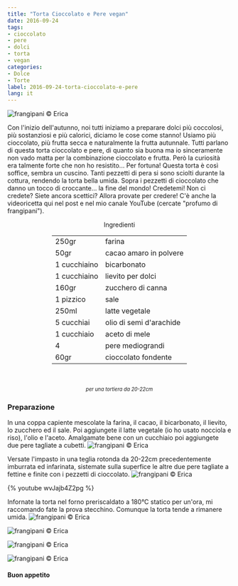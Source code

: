 ```yaml
---
title: "Torta Cioccolato e Pere vegan"
date: 2016-09-24
tags:
- cioccolato
- pere
- dolci
- torta
- vegan
categories:
- Dolce
- Torte
label: 2016-09-24-torta-cioccolato-e-pere
lang: it
---
```

![](header.jpg "frangipani © Erica")

Con l'inizio dell'autunno, noi tutti iniziamo a preparare dolci più coccolosi, più sostanziosi e più calorici, diciamo le cose come stanno! Usiamo più cioccolato, più frutta secca e naturalmente la frutta autunnale. Tutti parlano di questa torta cioccolato e pere, di quanto sia buona ma io sinceramente non vado matta per la combinazione cioccolato e frutta. Però la curiosità era talmente forte che non ho resistito... Per fortuna! Questa torta è così soffice, sembra un cuscino. Tanti pezzetti di pera si sono sciolti durante la cottura, rendendo la torta bella umida. Sopra i pezzetti di cioccolato che danno un tocco di croccante... la fine del mondo! Credetemi! Non ci credete? Siete ancora scettici? Allora provate per credere! C'è anche la videoricetta qui nel post e nel mio canale YouTube (cercate "profumo di frangipani").

<div id="wrapper" style="text-align: center">
  <div id="yourdiv" style="display: inline-block;">
    <div class="ingredients">
      <div class="ingredients-title">Ingredienti</div>
      <table>
        <tbody>
          <tr>
            <td>250gr</td>
            <td>farina</td>
          </tr>
          <tr>
            <td>50gr</td>
            <td>cacao amaro in polvere</td>
          </tr>
          <tr>
            <td>1 cucchiaino</td>
            <td>bicarbonato</td>
          </tr>
          <tr>
            <td>1 cucchiaino</td>
            <td>lievito per dolci</td>
          </tr>
          <tr>
            <td>160gr</td>
            <td>zucchero di canna</td>
          </tr>
          <tr>
            <td>1 pizzico</td>
            <td>sale</td>
          </tr>
          <tr>
            <td>250ml</td>
            <td>latte vegetale</td>
          </tr>
          <tr>
            <td>5 cucchiai</td>
            <td>olio di semi d'arachide</td>        
          </tr>
          <tr>
            <td>1 cucchiaio</td>
            <td>aceto di mele</td>
          </tr>
          <tr>
            <td>4</td>
            <td>pere mediograndi</td>        
          </tr>
          <tr>
            <td>60gr</td>
            <td>cioccolato fondente</td>
          </tr>
        </tbody>
      </table>
      <br></br>
      <i class="pull-right" style="font-size: 80%;">per una tortiera da 20-22cm</i>
    </div>
  </div>
</div>


<h3>
  <font color="grey">
    <i class="fa fa-cogs"></i>
  </font> Preparazione
</h3>

In una coppa capiente mescolate la farina, il cacao, il bicarbonato, il lievito, lo zucchero ed il sale. Poi aggiungete il latte vegetale (io ho usato nocciola e riso), l'olio e l'aceto. Amalgamate bene con un cucchiaio poi aggiungete due pere tagliate a cubetti.
![](impasto.jpg "frangipani © Erica")

Versate l'impasto in una teglia rotonda da 20-22cm precedentemente imburrata ed infarinata, sistemate sulla superfice le altre due pere tagliate a fettine e finite con i pezzetti di cioccolato.
![](teglia.jpg "frangipani © Erica")

{% youtube wvJajb4Z2pg %}

Infornate la torta nel forno preriscaldato a 180°C statico per un'ora, mi raccomando fate la prova stecchino. Comunque la torta tende a rimanere umida.
![](risultato1.jpg "frangipani © Erica")

![](risultato2.jpg "frangipani © Erica")

![](risultato3.jpg "frangipani © Erica")

![](risultato4.jpg "frangipani © Erica")


<h4>Buon appetito
  <font color="red">
    <i class="fa fa-smile-o"></i>
  </font>
</h4>
